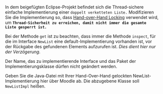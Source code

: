 In dem beigefügten Eclipse-Projekt befindet sich die Thread-sichere einfache Implementierung einer ``doppelt verketteten Liste.`` Modifizieren Sie die Implementierung so, dass [Hand-over-Hand Locking](https://docs.google.com/presentation/d/125zeApr_1rNaVLFZJDZjZY0BYV_Q3AOIHTjL88yvdGo/edit#slide=id.g2a63e3b2f3_0_31) verwendet wird, um **``Thread-Sicherheit zu erreichen, damit nicht immer die gesamte Liste gesperrt ist.``**

Bei der Methode ``get`` ist zu beachten, dass immer die Methode ``inspect``, für die im Interface ``NewList`` eine default-Implementierung vorhanden ist, vor der Rückgabe des gefundenen Elements aufzurufen ist. *Dies dient hier nur der Verzögerung.*

Der Name, das zu implementierende Interface und das Paket der Implementierungsklasse dürfen nicht geändert werden.

Geben Sie die Java-Datei mit Ihrer Hand-Over-Hand gelockten NewList-Implementierung hier über Moodle ab. 
Die abzugebene Klasse soll ``NewListImpl`` heißen.

